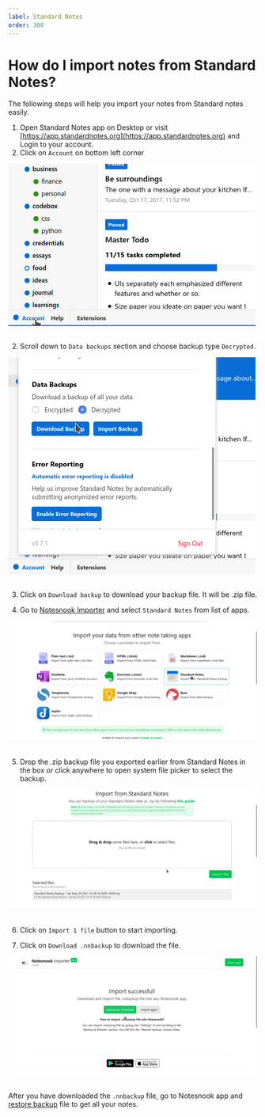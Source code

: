 ```yaml
---
label: Standard Notes
order: 300
---
```

# How do I import notes from Standard Notes?

The following steps will help you import your notes from Standard notes easily.

1. Open Standard Notes app on Desktop or visit [https://app.standardnotes.org](https://app.standardnotes.org) and Login to your account.
2. Click on `Account` on bottom left corner
<img style="margin-bottom:15px;" src="../static/snnotes_import_step_1.png" alt="Click on `Account` on bottom left corner"/>

2. Scroll down to `Data backups` section and choose backup type `Decrypted`.
<img style="margin-bottom:15px;" src="../static/snnotes_import_step_2.png" alt="Scroll down to `Data backups` section and choose backup type Decrypted."/>

3. Click on `Download backup` to download your backup file. It will be .zip file. 

4. Go to [Notesnook Importer](https://importer.notesnook.com) and select `Standard Notes` from list of apps.
<img style="margin-bottom:15px;" src="../static/snnotes_import_step_3.png" alt="Go to https://importer.notesnook.com and select Standard Notes from list of apps."/>

5. Drop the .zip backup file you exported earlier from Standard Notes in the box or click anywhere to open system file picker to select the backup.
<img style="margin-bottom:15px;" src="../static/snnotes_import_step_4.png" alt="Drop the .zip backup file you exported earlier from Standard Notes in the box or click anywhere to open system file picker to select the backup."/>

6. Click on `Import 1 file` button to start importing.

7. Click on `Download .nnbackup` to download the file.
<img style="margin-bottom:15px;" src="../static/plain_text_import_step_3.png" alt="Click on `Download .nnbackup` to download the file."/>

After you have downloaded the `.nnbackup` file, go to Notesnook app and [restore backup](../backup-and-restore-notes-in-notesnook.md) file to get all your notes.




